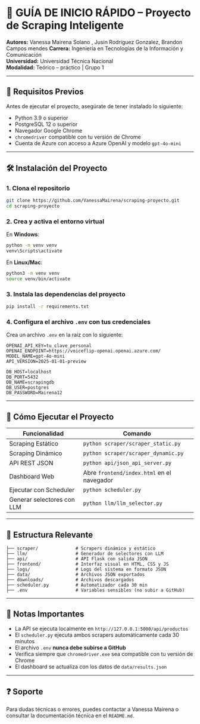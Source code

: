 # 📘 GUÍA DE INICIO RÁPIDO – Proyecto de Scraping Inteligente

**Autores:** Vanessa Mairena Solano , Jusin Rodriguez Gonzalez, Brandon Campos mendes 
**Carrera:** Ingeniería en Tecnologías de la Información y Comunicación  
**Universidad:** Universidad Técnica Nacional  
**Modalidad:** Teórico – práctico | Grupo 1  


---

## 📌 Requisitos Previos

Antes de ejecutar el proyecto, asegúrate de tener instalado lo siguiente:

- Python 3.9 o superior  
- PostgreSQL 12 o superior  
- Navegador Google Chrome  
- `chromedriver` compatible con tu versión de Chrome  
- Cuenta de Azure con acceso a Azure OpenAI y modelo `gpt-4o-mini`

---

## 🛠 Instalación del Proyecto

### 1. Clona el repositorio
```bash
git clone https://github.com/VanessaMairena/scraping-proyecto.git
cd scraping-proyecto
```

### 2. Crea y activa el entorno virtual

En **Windows**:
```bash
python -m venv venv
venv\Scripts\activate
```

En **Linux/Mac**:
```bash
python3 -m venv venv
source venv/bin/activate
```

### 3. Instala las dependencias del proyecto

```bash
pip install -r requirements.txt
```

### 4. Configura el archivo `.env` con tus credenciales

Crea un archivo `.env` en la raíz con lo siguiente:

```env
OPENAI_API_KEY=tu_clave_personal
OPENAI_ENDPOINT=https://voiceflip-openai.openai.azure.com/
MODEL_NAME=gpt-4o-mini
API_VERSION=2025-01-01-preview

DB_HOST=localhost
DB_PORT=5432
DB_NAME=scrapingdb
DB_USER=postgres
DB_PASSWORD=Mairena12
```

---

## 🚀 Cómo Ejecutar el Proyecto

| Funcionalidad               | Comando                                              |
|----------------------------|------------------------------------------------------|
| Scraping Estático          | `python scraper/scraper_static.py`                  |
| Scraping Dinámico          | `python scraper/scraper_dynamic.py`                 |
| API REST JSON              | `python api/json_api_server.py`                     |
| Dashboard Web              | Abre `frontend/index.html` en el navegador          |
| Ejecutar con Scheduler     | `python scheduler.py`                               |
| Generar selectores con LLM | `python llm/llm_selector.py`                        |

---

## 📂 Estructura Relevante

```
├── scraper/              # Scrapers dinámico y estático
├── llm/                  # Generador de selectores con LLM
├── api/                  # API Flask con salida JSON
├── frontend/             # Interfaz visual en HTML, CSS y JS
├── logs/                 # Logs del sistema en formato JSON
├── data/                 # Archivos JSON exportados
├── downloads/            # Archivos descargados
├── scheduler.py          # Automatizador cada 30 min
├── .env                  # Variables sensibles (no subir a GitHub)
```

---

## 🧠 Notas Importantes

- La API se ejecuta localmente en `http://127.0.0.1:5000/api/productos`
- El `scheduler.py` ejecuta ambos scrapers automáticamente cada 30 minutos
- El archivo `.env` **nunca debe subirse a GitHub**
- Verifica siempre que `chromedriver.exe` sea compatible con tu versión de Chrome
- El dashboard se actualiza con los datos de `data/results.json`

---

## ❓ Soporte

Para dudas técnicas o errores, puedes contactar a Vanessa Mairena o consultar la documentación técnica en el `README.md`.
